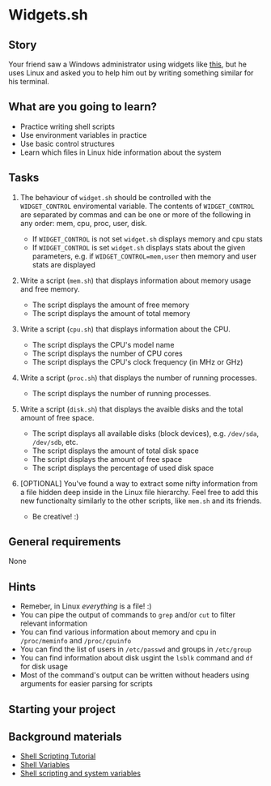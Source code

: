 # Widgets.sh

## Story

Your friend saw a Windows administrator using widgets like [this](https://win10widgets.com/images/screenshot.png), but he uses Linux and asked you to help him out by writing something similar for his terminal.

## What are you going to learn?

- Practice writing shell scripts
- Use environment variables in practice
- Use basic control structures
- Learn which files in Linux hide information about the system

## Tasks

1. The behaviour of `widget.sh` should be controlled with the `WIDGET_CONTROL` enviromental variable. The contents of `WIDGET_CONTROL` are separated by commas and can be one or more of the following in any order: mem, cpu, proc, user, disk.
    - If `WIDGET_CONTROL` is not set `widget.sh` displays memory and cpu stats
    - If `WIDGET_CONTROL` is set `widget.sh` displays stats about the given parameters, e.g. if `WIDGET_CONTROL=mem,user` then memory and user stats are displayed

2. Write a script (`mem.sh`) that displays information about memory usage and free memory.
    - The script displays the amount of free memory
    - The script displays the amount of total memory

3. Write a script (`cpu.sh`) that displays information about the CPU.
    - The script displays the CPU's model name
    - The script displays the number of CPU cores
    - The script displays the CPU's clock frequency (in MHz or GHz)

4. Write a script (`proc.sh`) that displays the number of running processes.
    - The script displays the number of running processes.

5. Write a script (`disk.sh`) that displays the avaible disks and the total amount of free space.
    - The script displays all available disks (block devices), e.g. `/dev/sda`, `/dev/sdb`, etc.
    - The script displays the amount of total disk space
    - The script displays the amount of free space
    - The script displays the percentage of used disk space

6. [OPTIONAL] You've found a way to extract some nifty information from a file hidden deep inside in the Linux file hierarchy. Feel free to add this new functionalty similarly to the other scripts, like `mem.sh` and its friends.
    - Be creative! :)

## General requirements

None

## Hints

- Remeber, in Linux _everything_ is a file! :)
- You can pipe the output of commands to `grep` and/or `cut`  to filter relevant information
- You can find various information about memory and cpu in `/proc/meminfo` and `/proc/cpuinfo`
- You can find the list of users in `/etc/passwd` and groups in `/etc/group`
- You can find information about disk usgint the `lsblk` command and `df` for disk usage
- Most of the command's output can be written without headers using arguments for easier parsing for scripts

## Starting your project



## Background materials

- <i class="far fa-exclamation"></i> [Shell Scripting Tutorial](https://www.shellscript.sh/)
- <i class="far fa-exclamation"></i> [Shell Variables](http://faculty.salina.k-state.edu/tim/unix_sg/shell/variables.html#:~:text=Arguments%20or%20variables%20may%20be,third%20argument%2C%20etc...)
- <i class="far fa-book-open"></i> [Shell scripting and system variables](https://www.purdue.edu/hla/sites/varalalab/wp-content/uploads/sites/20/2018/02/Lecture_5.pdf)
